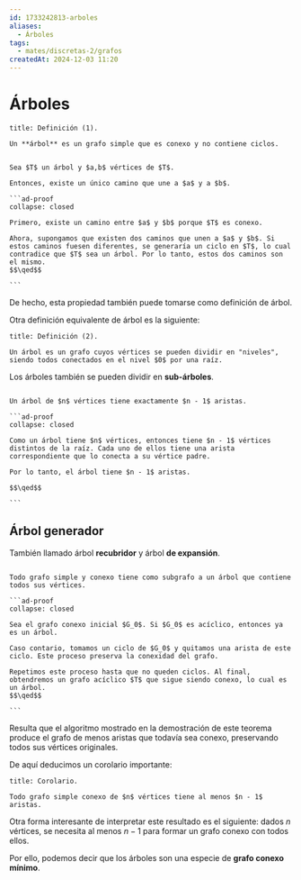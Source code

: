 ```yaml
---
id: 1733242813-arboles
aliases:
  - Árboles
tags:
  - mates/discretas-2/grafos
createdAt: 2024-12-03 11:20
---
```


# Árboles

```ad-definition
title: Definición (1).

Un **árbol** es un grafo simple que es conexo y no contiene ciclos.

```

````ad-theorem

Sea $T$ un árbol y $a,b$ vértices de $T$.

Entonces, existe un único camino que une a $a$ y a $b$.

```ad-proof
collapse: closed

Primero, existe un camino entre $a$ y $b$ porque $T$ es conexo.

Ahora, supongamos que existen dos caminos que unen a $a$ y $b$. Si estos caminos fuesen diferentes, se generaría un ciclo en $T$, lo cual contradice que $T$ sea un árbol. Por lo tanto, estos dos caminos son el mismo.
$$\qed$$

```

````

De hecho, esta propiedad también puede tomarse como definición de árbol.

Otra definición equivalente de árbol es la siguiente:

```ad-definition
title: Definición (2).

Un árbol es un grafo cuyos vértices se pueden dividir en "niveles", siendo todos conectados en el nivel $0$ por una raíz.

```

Los árboles también se pueden dividir en **sub-árboles**.

````ad-theorem

Un árbol de $n$ vértices tiene exactamente $n - 1$ aristas.

```ad-proof
collapse: closed

Como un árbol tiene $n$ vértices, entonces tiene $n - 1$ vértices distintos de la raíz. Cada uno de ellos tiene una arista correspondiente que lo conecta a su vértice padre.

Por lo tanto, el árbol tiene $n - 1$ aristas.

$$\qed$$

```

````

## Árbol generador

También llamado árbol **recubridor** y árbol **de expansión**.

````ad-theorem

Todo grafo simple y conexo tiene como subgrafo a un árbol que contiene todos sus vértices.

```ad-proof
collapse: closed

Sea el grafo conexo inicial $G_0$. Si $G_0$ es acíclico, entonces ya es un árbol.

Caso contario, tomamos un ciclo de $G_0$ y quitamos una arista de este ciclo. Este proceso preserva la conexidad del grafo.

Repetimos este proceso hasta que no queden ciclos. Al final, obtendremos un grafo acíclico $T$ que sigue siendo conexo, lo cual es un árbol.
$$\qed$$

```

````

Resulta que el algoritmo mostrado en la demostración de este teorema produce el grafo de menos aristas que todavía sea conexo, preservando todos sus vértices originales.

De aquí deducimos un corolario importante:

```ad-proposition
title: Corolario.

Todo grafo simple conexo de $n$ vértices tiene al menos $n - 1$ aristas.

```

Otra forma interesante de interpretar este resultado es el siguiente: dados $n$ vértices, se necesita al menos $n - 1$ para formar un grafo conexo con todos ellos.

Por ello, podemos decir que los árboles son una especie de **grafo conexo mínimo**.
